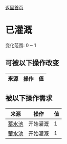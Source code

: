 [返回首页](index.md)  
# 已灌溉  
变化范围: 0 ~ 1  
## 可被以下操作改变  
来源  |  操作  |  值  
----  |  ----  |  ----  
## 被以下操作需求  
来源  |  操作  |  值  
----  |  ----  |  ----  
[蓄水池](WaterReservoir.md)  |  开始灌溉  |  1  
[蓄水池](WaterReservoirFull.md)  |  开始灌溉  |  1  
